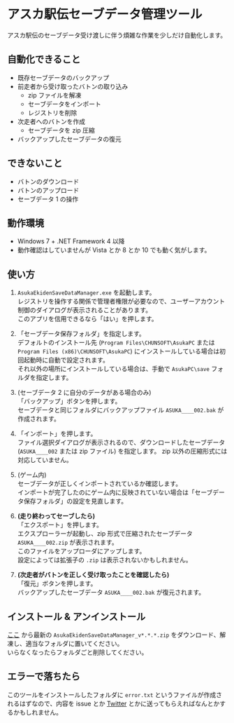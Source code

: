 # アスカ駅伝セーブデータ管理ツール

アスカ駅伝のセーブデータ受け渡しに伴う煩雑な作業を少しだけ自動化します。

## 自動化できること

* 既存セーブデータのバックアップ
* 前走者から受け取ったバトンの取り込み
  * zip ファイルを解凍
  * セーブデータをインポート
  * レジストリを削除
* 次走者へのバトンを作成
  * セーブデータを zip 圧縮
* バックアップしたセーブデータの復元

## できないこと

* バトンのダウンロード
* バトンのアップロード
* セーブデータ 1 の操作

## 動作環境

* Windows 7 + .NET Framework 4 以降
* 動作確認はしていませんが Vista とか 8 とか 10 でも動く気がします。

## 使い方

1. `AsukaEkidenSaveDataManager.exe` を起動します。  
   レジストリを操作する関係で管理者権限が必要なので、ユーザーアカウント制御のダイアログが表示されることがあります。  
   このアプリを信用できるなら「はい」を押します。

2. 「セーブデータ保存フォルダ」を指定します。  
   デフォルトのインストール先 (`Program Files\CHUNSOFT\AsukaPC` または `Program Files (x86)\CHUNSOFT\AsukaPC`) にインストールしている場合は初回起動時に自動で設定されます。  
   それ以外の場所にインストールしている場合は、手動で `AsukaPC\save` フォルダを指定します。

3. (セーブデータ 2 に自分のデータがある場合のみ)  
   「バックアップ」ボタンを押します。  
   セーブデータと同じフォルダにバックアップファイル `ASUKA____002.bak` が作成されます。

4. 「インポート」を押します。  
   ファイル選択ダイアログが表示されるので、ダウンロードしたセーブデータ (`ASUKA____002` または zip ファイル) を指定します。
   zip 以外の圧縮形式には対応していません。

5. (ゲーム内)  
   セーブデータが正しくインポートされているか確認します。  
   インポートが完了したのにゲーム内に反映されていない場合は「セーブデータ保存フォルダ」の設定を見直します。

6. **(走り終わってセーブしたら)**  
   「エクスポート」を押します。  
   エクスプローラーが起動し、zip 形式で圧縮されたセーブデータ `ASUKA____002.zip` が表示されます。  
   このファイルをアップローダにアップします。  
   設定によっては拡張子の `.zip` は表示されないかもしれません。

7. **(次走者がバトンを正しく受け取ったことを確認したら)**  
   「復元」ボタンを押します。  
   バックアップしたセーブデータ `ASUKA____002.bak` が復元されます。

## インストール & アンインストール

[ここ](https://github.com/rgx6/AsukaEkidenSaveDataManager/releases)
から最新の `AsukaEkidenSaveDataManager_v*.*.*.zip` をダウンロード、解凍し、適当なフォルダに置いてください。  
いらなくなったらフォルダごと削除してください。

## エラーで落ちたら

このツールをインストールしたフォルダに `error.txt` というファイルが作成されるはずなので、内容を issue とか [Twitter](https://twitter.com/rgx_6) とかに送ってもらえればなんとかするかもしれません。
